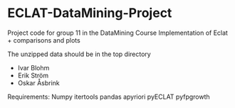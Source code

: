 # ECLAT-DataMining-Project
Project code for group 11 in the DataMining Course
Implementation of Eclat + comparisons and plots

The unzipped data should be in the top directory

- Ivar Blohm
- Erik Ström
- Oskar Åsbrink


Requirements:
Numpy
itertools
pandas
apyriori
pyECLAT
pyfpgrowth
